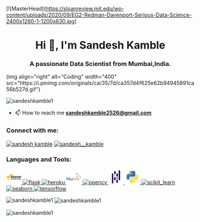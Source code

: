 [![MasterHead](https://sloanreview.mit.edu/wp-content/uploads/2020/09/EG2-Redman-Davenport-Serious-Data-Science-2400x1260-1-1200x630.jpg]
<h1 align="center">Hi 👋, I'm Sandesh Kamble</h1>
<h3 align="center">A passionate Data Scientist from Mumbai,India.</h3>
(img align="right" alt="Coding" width="400" src="https://i.pinimg.com/originals/ca/35/7d/ca357d4f625e62b94945891ca56b527d.gif")

<p align="left"> <img src="https://komarev.com/ghpvc/?username=sandeshkamble1&label=Profile%20views&color=0e75b6&style=flat" alt="sandeshkamble1" /> </p>

- 📫 How to reach me **sandeshkamble2526@gmail.com**

<h3 align="left">Connect with me:</h3>
<p align="left">
<a href="https://linkedin.com/in/sandesh kamble" target="blank"><img align="center" src="https://raw.githubusercontent.com/rahuldkjain/github-profile-readme-generator/master/src/images/icons/Social/linked-in-alt.svg" alt="sandesh kamble" height="30" width="40" /></a>
<a href="https://instagram.com/sandesh__kamble" target="blank"><img align="center" src="https://raw.githubusercontent.com/rahuldkjain/github-profile-readme-generator/master/src/images/icons/Social/instagram.svg" alt="sandesh__kamble" height="30" width="40" /></a>
</p>

<h3 align="left">Languages and Tools:</h3>
<p align="left"> <a href="https://aws.amazon.com" target="_blank" rel="noreferrer"> <img src="https://raw.githubusercontent.com/devicons/devicon/master/icons/amazonwebservices/amazonwebservices-original-wordmark.svg" alt="aws" width="40" height="40"/> </a> <a href="https://flask.palletsprojects.com/" target="_blank" rel="noreferrer"> <img src="https://www.vectorlogo.zone/logos/pocoo_flask/pocoo_flask-icon.svg" alt="flask" width="40" height="40"/> </a> <a href="https://heroku.com" target="_blank" rel="noreferrer"> <img src="https://www.vectorlogo.zone/logos/heroku/heroku-icon.svg" alt="heroku" width="40" height="40"/> </a> <a href="https://www.mysql.com/" target="_blank" rel="noreferrer"> <img src="https://raw.githubusercontent.com/devicons/devicon/master/icons/mysql/mysql-original-wordmark.svg" alt="mysql" width="40" height="40"/> </a> <a href="https://opencv.org/" target="_blank" rel="noreferrer"> <img src="https://www.vectorlogo.zone/logos/opencv/opencv-icon.svg" alt="opencv" width="40" height="40"/> </a> <a href="https://pandas.pydata.org/" target="_blank" rel="noreferrer"> <img src="https://raw.githubusercontent.com/devicons/devicon/2ae2a900d2f041da66e950e4d48052658d850630/icons/pandas/pandas-original.svg" alt="pandas" width="40" height="40"/> </a> <a href="https://www.python.org" target="_blank" rel="noreferrer"> <img src="https://raw.githubusercontent.com/devicons/devicon/master/icons/python/python-original.svg" alt="python" width="40" height="40"/> </a> <a href="https://scikit-learn.org/" target="_blank" rel="noreferrer"> <img src="https://upload.wikimedia.org/wikipedia/commons/0/05/Scikit_learn_logo_small.svg" alt="scikit_learn" width="40" height="40"/> </a> <a href="https://seaborn.pydata.org/" target="_blank" rel="noreferrer"> <img src="https://seaborn.pydata.org/_images/logo-mark-lightbg.svg" alt="seaborn" width="40" height="40"/> </a> <a href="https://www.tensorflow.org" target="_blank" rel="noreferrer"> <img src="https://www.vectorlogo.zone/logos/tensorflow/tensorflow-icon.svg" alt="tensorflow" width="40" height="40"/> </a> </p>

<p><img align="left" src="https://github-readme-stats.vercel.app/api/top-langs?username=sandeshkamble1&show_icons=true&locale=en&layout=compact" alt="sandeshkamble1" /></p>

<p>&nbsp;<img align="center" src="https://github-readme-stats.vercel.app/api?username=sandeshkamble1&show_icons=true&locale=en" alt="sandeshkamble1" /></p>

<p><img align="center" src="https://github-readme-streak-stats.herokuapp.com/?user=sandeshkamble1&" alt="sandeshkamble1" /></p>
